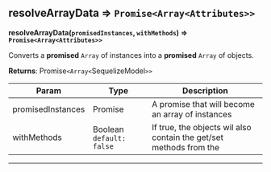 ## resolveArrayData ⇒ `Promise<Array<Attributes>>`
**resolveArrayData(`promisedInstances`, `withMethods`) ⇒ `Promise<Array<Attributes>>`**

Converts a **promised** `Array` of <SequelizeModel> instances into a **promised**
`Array` of <Attributes> objects.


**Returns**: Promise`<Array<`SequelizeModel`>>`


<table>
<thead><tr><th>Param</th><th>Type</th><th>Description</th></tr></thead>
<tbody>
<tr><td>promisedInstances</td><td>Promise<Array></td><td>A promise that will become an array of <SequelizeModel> instances</td></tr>
<tr><td>withMethods</td><td>Boolean <code>default: false</code></td><td>If true, the <Attributes> objects wil also contain the get/set methods from the <SequelizeModel></td></tr>
</tbody>
</table>

----